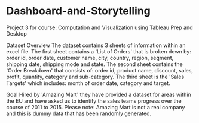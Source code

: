 # Dashboard-and-Storytelling
Project 3 for course: Computation and Visualization using Tableau Prep and Desktop

Dataset Overview
The dataset contains 3 sheets of information within an excel file.
The first sheet contains a 'List of Orders' that is broken down by: order id, order date, customer name, city, country, region, segment, shipping date, shipping mode and state.
The second sheet contains the 'Order Breakdown' that consists of: order id, product name, discount, sales, profit, quantity, category and sub-category.
The third sheet is the 'Sales Targets' which includes: month of order date, category and target.

Goal
Hired by 'Amazing Mart' they have provided a dataset for areas within the EU and have asked us to identify the sales teams progress over the course of 2011 to 2015.
Please note: Amazing Mart is not a real company and this is dummy data that has been randomly generated.
